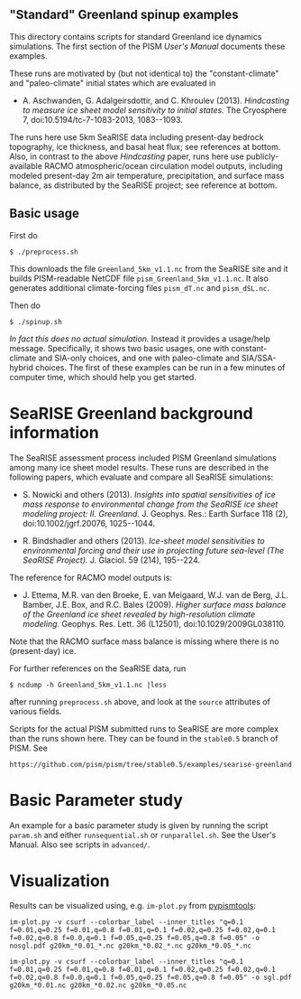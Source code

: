 ## "Standard" Greenland spinup examples

This directory contains scripts for standard Greenland ice dynamics simulations.
The first section of the PISM _User's Manual_ documents these examples.

These runs are motivated by (but not identical to) the "constant-climate" and
"paleo-climate" initial states which are evaluated in

  * A. Aschwanden, G. Adalgeirsdottir, and C. Khroulev (2013). _Hindcasting to_
    _measure ice sheet model sensitivity to initial states._ The Cryosphere 7,
    doi:10.5194/tc-7-1083-2013, 1083--1093.

The runs here use 5km SeaRISE data including present-day bedrock
topography, ice thickness, and basal heat flux; see references at bottom.  Also,
in contrast to the above _Hindcasting_ paper, runs here use publicly-available
RACMO atmospheric/ocean circulation model outputs, including modeled present-day
2m air temperature, precipitation, and surface mass balance, as distributed by
the SeaRISE project; see reference at bottom.

## Basic usage

First do

    $ ./preprocess.sh

This downloads the file `Greenland_5km_v1.1.nc` from the SeaRISE site and it
builds PISM-readable NetCDF file `pism_Greenland_5km_v1.1.nc`.  It also
generates additional climate-forcing files `pism_dT.nc` and `pism_dSL.nc`.

Then do

    $ ./spinup.sh

*In fact this does no actual simulation.*  Instead it provides a usage/help
message.  Specifically, it shows two basic usages, one with constant-climate
and SIA-only choices, and one with paleo-climate and SIA/SSA-hybrid choices.
The first of these examples can be run in a few minutes of computer time,
which should help you get started.

# SeaRISE Greenland background information

The SeaRISE assessment process included PISM Greenland simulations among many
ice sheet model results.  These runs are described in the following papers,
which evaluate and compare all SeaRISE simulations:

  * S. Nowicki and others (2013). _Insights into spatial sensitivities of ice_
    _mass response to environmental change from the SeaRISE ice sheet modeling_
    _project: II. Greenland._ J. Geophys. Res.: Earth Surface 118 (2),
    doi:10.1002/jgrf.20076, 1025--1044.

  * R. Bindshadler and others (2013). _Ice-sheet model sensitivities to_
    _environmental forcing and their use in projecting future sea-level_
    _(The SeaRISE Project)._ J. Glaciol. 59 (214), 195--224.

The reference for RACMO model outputs is:

  * J. Ettema, M.R. van den Broeke, E. van Meigaard, W.J. van de Berg,
    J.L. Bamber, J.E. Box, and R.C. Bales (2009). _Higher surface mass balance_
    _of the Greenland ice sheet revealed by high-resolution climate modeling._
    Geophys. Res. Lett. 36 (L12501), doi:10.1029/2009GL038110.

Note that the RACMO surface mass balance is missing where there is no
(present-day) ice.

For further references on the SeaRISE data, run

    $ ncdump -h Greenland_5km_v1.1.nc |less

after running `preprocess.sh` above, and look at the `source` attributes of
various fields.

Scripts for the actual PISM submitted runs to SeaRISE are more complex than
the runs shown here.  They can be found in the `stable0.5` branch of PISM.  See

    https://github.com/pism/pism/tree/stable0.5/examples/searise-greenland

# Basic Parameter study

An example for a basic parameter study is given by running the script `param.sh`
and either `runsequential.sh` or `runparallel.sh`.  See the User's Manual.  Also
see scripts in `advanced/`.

# Visualization

Results can be visualized using, e.g. `im-plot.py` from
[pypismtools](https://github.com/pism/pypismtools):

    im-plot.py -v csurf --colorbar_label --inner_titles "q=0.1 f=0.01,q=0.25 f=0.01,q=0.8 f=0.01,q=0.1 f=0.02,q=0.25 f=0.02,q=0.1 f=0.02,q=0.8 f=0.0,q=0.1 f=0.05,q=0.25 f=0.05,q=0.8 f=0.05" -o nosgl.pdf g20km_*0.01_*.nc g20km_*0.02_*.nc g20km_*0.05_*.nc

    im-plot.py -v csurf --colorbar_label --inner_titles "q=0.1 f=0.01,q=0.25 f=0.01,q=0.8 f=0.01,q=0.1 f=0.02,q=0.25 f=0.02,q=0.1 f=0.02,q=0.8 f=0.0,q=0.1 f=0.05,q=0.25 f=0.05,q=0.8 f=0.05" -o sgl.pdf g20km_*0.01.nc g20km_*0.02.nc g20km_*0.05.nc

